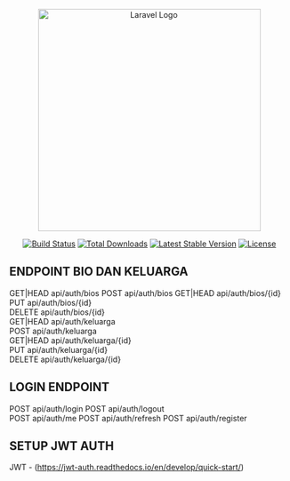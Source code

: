 <p align="center"><a href="https://laravel.com" target="_blank"><img src="https://raw.githubusercontent.com/laravel/art/master/logo-lockup/5%20SVG/2%20CMYK/1%20Full%20Color/laravel-logolockup-cmyk-red.svg" width="400" alt="Laravel Logo"></a></p>

<p align="center">
<a href="https://github.com/laravel/framework/actions"><img src="https://github.com/laravel/framework/workflows/tests/badge.svg" alt="Build Status"></a>
<a href="https://packagist.org/packages/laravel/framework"><img src="https://img.shields.io/packagist/dt/laravel/framework" alt="Total Downloads"></a>
<a href="https://packagist.org/packages/laravel/framework"><img src="https://img.shields.io/packagist/v/laravel/framework" alt="Latest Stable Version"></a>
<a href="https://packagist.org/packages/laravel/framework"><img src="https://img.shields.io/packagist/l/laravel/framework" alt="License"></a>
</p>

## ENDPOINT BIO DAN KELUARGA
GET|HEAD  api/auth/bios 
  POST      api/auth/bios 
  GET|HEAD  api/auth/bios/{id} 
  PUT       api/auth/bios/{id}   
  DELETE    api/auth/bios/{id}   
  GET|HEAD  api/auth/keluarga   
  POST      api/auth/keluarga   
  GET|HEAD  api/auth/keluarga/{id}   
  PUT       api/auth/keluarga/{id}   
  DELETE    api/auth/keluarga/{id}   
  ## LOGIN ENDPOINT 
  POST      api/auth/login 
  POST      api/auth/logout  
  POST      api/auth/me 
  POST      api/auth/refresh 
  POST      api/auth/register 

## SETUP JWT AUTH 
JWT -  (https://jwt-auth.readthedocs.io/en/develop/quick-start/)
